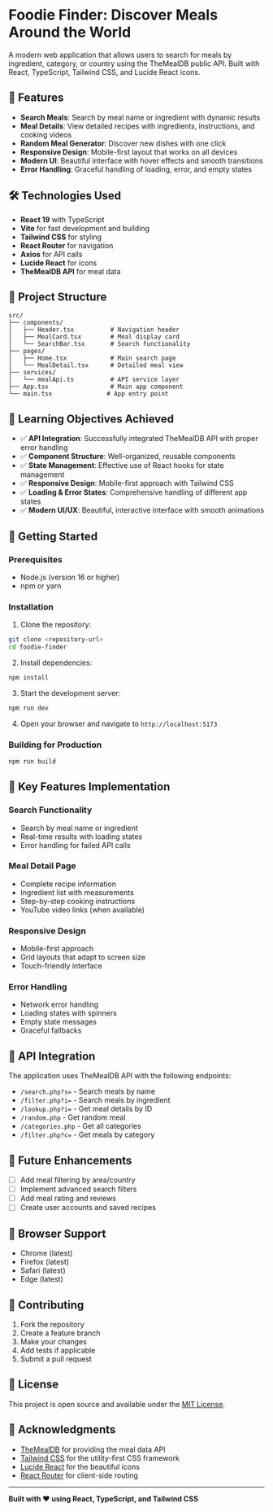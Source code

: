 # Foodie Finder: Discover Meals Around the World

A modern web application that allows users to search for meals by ingredient, category, or country using the TheMealDB public API. Built with React, TypeScript, Tailwind CSS, and Lucide React icons.

## 🚀 Features

- **Search Meals**: Search by meal name or ingredient with dynamic results
- **Meal Details**: View detailed recipes with ingredients, instructions, and cooking videos
- **Random Meal Generator**: Discover new dishes with one click
- **Responsive Design**: Mobile-first layout that works on all devices
- **Modern UI**: Beautiful interface with hover effects and smooth transitions
- **Error Handling**: Graceful handling of loading, error, and empty states

## 🛠️ Technologies Used

- **React 19** with TypeScript
- **Vite** for fast development and building
- **Tailwind CSS** for styling
- **React Router** for navigation
- **Axios** for API calls
- **Lucide React** for icons
- **TheMealDB API** for meal data

## 📁 Project Structure

```
src/
├── components/
│   ├── Header.tsx          # Navigation header
│   ├── MealCard.tsx        # Meal display card
│   └── SearchBar.tsx       # Search functionality
├── pages/
│   ├── Home.tsx            # Main search page
│   └── MealDetail.tsx      # Detailed meal view
├── services/
│   └── mealApi.ts          # API service layer
├── App.tsx                 # Main app component
└── main.tsx               # App entry point
```

## 🎯 Learning Objectives Achieved

- ✅ **API Integration**: Successfully integrated TheMealDB API with proper error handling
- ✅ **Component Structure**: Well-organized, reusable components
- ✅ **State Management**: Effective use of React hooks for state management
- ✅ **Responsive Design**: Mobile-first approach with Tailwind CSS
- ✅ **Loading & Error States**: Comprehensive handling of different app states
- ✅ **Modern UI/UX**: Beautiful, interactive interface with smooth animations

## 🚀 Getting Started

### Prerequisites

- Node.js (version 16 or higher)
- npm or yarn

### Installation

1. Clone the repository:
```bash
git clone <repository-url>
cd foodie-finder
```

2. Install dependencies:
```bash
npm install
```

3. Start the development server:
```bash
npm run dev
```

4. Open your browser and navigate to `http://localhost:5173`

### Building for Production

```bash
npm run build
```

## 🎨 Key Features Implementation

### Search Functionality
- Search by meal name or ingredient
- Real-time results with loading states
- Error handling for failed API calls

### Meal Detail Page
- Complete recipe information
- Ingredient list with measurements
- Step-by-step cooking instructions
- YouTube video links (when available)

### Responsive Design
- Mobile-first approach
- Grid layouts that adapt to screen size
- Touch-friendly interface

### Error Handling
- Network error handling
- Loading states with spinners
- Empty state messages
- Graceful fallbacks

## 🔧 API Integration

The application uses TheMealDB API with the following endpoints:
- `/search.php?s=` - Search meals by name
- `/filter.php?i=` - Search meals by ingredient
- `/lookup.php?i=` - Get meal details by ID
- `/random.php` - Get random meal
- `/categories.php` - Get all categories
- `/filter.php?c=` - Get meals by category

## 🎯 Future Enhancements


- [ ] Add meal filtering by area/country
- [ ] Implement advanced search filters
- [ ] Add meal rating and reviews
- [ ] Create user accounts and saved recipes

## 📱 Browser Support

- Chrome (latest)
- Firefox (latest)
- Safari (latest)
- Edge (latest)

## 🤝 Contributing

1. Fork the repository
2. Create a feature branch
3. Make your changes
4. Add tests if applicable
5. Submit a pull request

## 📄 License

This project is open source and available under the [MIT License](LICENSE).

## 🙏 Acknowledgments

- [TheMealDB](https://www.themealdb.com/) for providing the meal data API
- [Tailwind CSS](https://tailwindcss.com/) for the utility-first CSS framework
- [Lucide React](https://lucide.dev/) for the beautiful icons
- [React Router](https://reactrouter.com/) for client-side routing

---

**Built with ❤️ using React, TypeScript, and Tailwind CSS**
